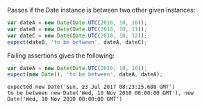 Passes if the Date instance is between two other given instances:

```js
var dateA = new Date(Date.UTC(2010, 10, 10));
var dateB = new Date(Date.UTC(2010, 10, 11));
var dateC = new Date(Date.UTC(2010, 10, 12));
expect(dateB, 'to be between', dateA, dateC);
```

Failing assertions gives the following:

```js
var dateA = new Date(Date.UTC(2010, 10, 10));
expect(new Date(), 'to be between', dateA, dateA);
```

```output
expected new Date('Sun, 23 Jul 2017 08:23:25.688 GMT')
to be between new Date('Wed, 10 Nov 2010 00:00:00 GMT'), new Date('Wed, 10 Nov 2010 00:00:00 GMT')
```
